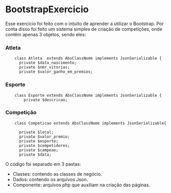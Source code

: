 # BootstrapExercicio

Esse exercicio foi feito com o intuito de aprender a utilizar o Bootstrap. Por conta disso foi feito um sistema simples de criação de competições, onde contêm apenas 3 objetos, sendo eles:

### Atleta

        class Atleta  extends AbsClassNome implements JsonSerializable {
          private $data_nascimento;
          private $nmr_vitorias;
          private $valor_ganho_em_premios;
          
### Esporte

        class Esporte extends AbsClassNome implements JsonSerializable {
	        private $descricao;
          
### Competição

        class Competicao extends AbsClassNome implements JsonSerializable{
	
          private $local;
          private $valor_premio;
          private $esporte;
          private $competidores;
          private $campeao;
          private $data;

O código foi separado em 3 pastas:
  - Classes: contendo as classes de negócio.
  - Dados: contendo os arquivos Json.
  - Componente: arquivos php que auxiliam na criação das páginas.
 

